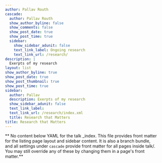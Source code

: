```yaml
---
author: Pallav Routh
cascade:
  author: Pallav Routh
  show_author_byline: false
  show_comments: false
  show_post_date: true
  show_post_time: true
  sidebar:
    show_sidebar_adunit: false
    text_link_label: Ongoing research
    text_link_url: /research/
description: |
  Exerpts of my research  
layout: list
show_author_byline: true
show_post_date: true
show_post_thumbnail: true
show_post_time: true
sidebar:
  author: Pallav
  description: Exerpts of my research 
  show_sidebar_adunit: false
  text_link_label: 
  text_link_url: /research/index.xml
  title: Research that Matters
title: Research that Matters
---
```


** No content below YAML for the talk _index. This file provides front matter for the listing page layout and sidebar content. It is also a branch bundle, and all settings under `cascade` provide front matter for all pages inside talk/. You may still override any of these by changing them in a page's front matter.**
